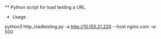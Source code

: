 ** Python script for load testing a URL.

* Usage

python3 http_loadtesting.py -a http://10.155.21.220 --host nginx.com -w 500
